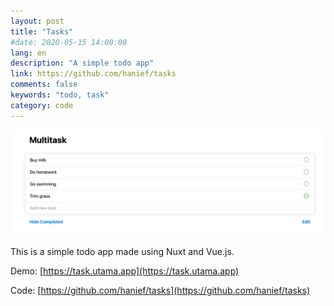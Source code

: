 ```yaml
---
layout: post
title: "Tasks"
#date: 2020-05-15 14:00:00
lang: en
description: "A simple todo app"
link: https://github.com/hanief/tasks
comments: false
keywords: "todo, task"
category: code
---
```


![task](/assets/images/task.png)

This is a simple todo app made using Nuxt and Vue.js. 

Demo: [https://task.utama.app](https://task.utama.app)

Code: [https://github.com/hanief/tasks](https://github.com/hanief/tasks)
